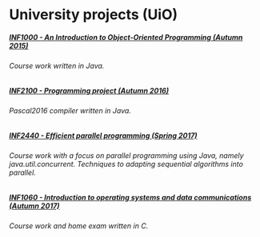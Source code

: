 # University projects (UiO)

##### [INF1000 - An Introduction to Object-Oriented Programming (Autumn 2015)](https://github.com/goudbes/UiO/tree/master/INF1000)
###### Course work written in Java.

##### [INF2100 - Programming project (Autumn 2016)](https://github.com/goudbes/UiO/tree/master/INF2100)
###### Pascal2016 compiler written in Java.

##### [INF2440 - Efficient parallel programming (Spring 2017)](https://github.com/goudbes/UiO/tree/master/INF2440)
###### Course work with a focus on parallel programming using Java, namely java.util.concurrent. Techniques to adapting sequential algorithms into parallel. 

##### [INF1060 - Introduction to operating systems and data communications (Autumn 2017)](https://github.com/goudbes/UiO/tree/master/INF1060)
###### Course work and home exam written in C.